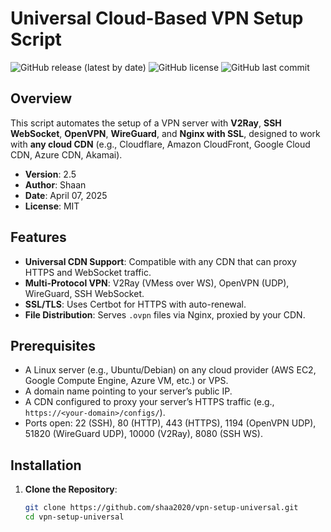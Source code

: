 # Universal Cloud-Based VPN Setup Script

![GitHub release (latest by date)](https://img.shields.io/github/v/release/shaa2020/vpn-setup-universal)
![GitHub license](https://img.shields.io/github/license/shaa2020/vpn-setup-universal)
![GitHub last commit](https://img.shields.io/github/last-commit/shaa2020/vpn-setup-universal)

## Overview

This script automates the setup of a VPN server with **V2Ray**, **SSH WebSocket**, **OpenVPN**, **WireGuard**, and **Nginx with SSL**, designed to work with **any cloud CDN** (e.g., Cloudflare, Amazon CloudFront, Google Cloud CDN, Azure CDN, Akamai).

- **Version**: 2.5
- **Author**: Shaan
- **Date**: April 07, 2025
- **License**: MIT

## Features

- **Universal CDN Support**: Compatible with any CDN that can proxy HTTPS and WebSocket traffic.
- **Multi-Protocol VPN**: V2Ray (VMess over WS), OpenVPN (UDP), WireGuard, SSH WebSocket.
- **SSL/TLS**: Uses Certbot for HTTPS with auto-renewal.
- **File Distribution**: Serves `.ovpn` files via Nginx, proxied by your CDN.

## Prerequisites

- A Linux server (e.g., Ubuntu/Debian) on any cloud provider (AWS EC2, Google Compute Engine, Azure VM, etc.) or VPS.
- A domain name pointing to your server’s public IP.
- A CDN configured to proxy your server’s HTTPS traffic (e.g., `https://<your-domain>/configs/`).
- Ports open: 22 (SSH), 80 (HTTP), 443 (HTTPS), 1194 (OpenVPN UDP), 51820 (WireGuard UDP), 10000 (V2Ray), 8080 (SSH WS).

## Installation

1. **Clone the Repository**:
   ```bash
   git clone https://github.com/shaa2020/vpn-setup-universal.git
   cd vpn-setup-universal
